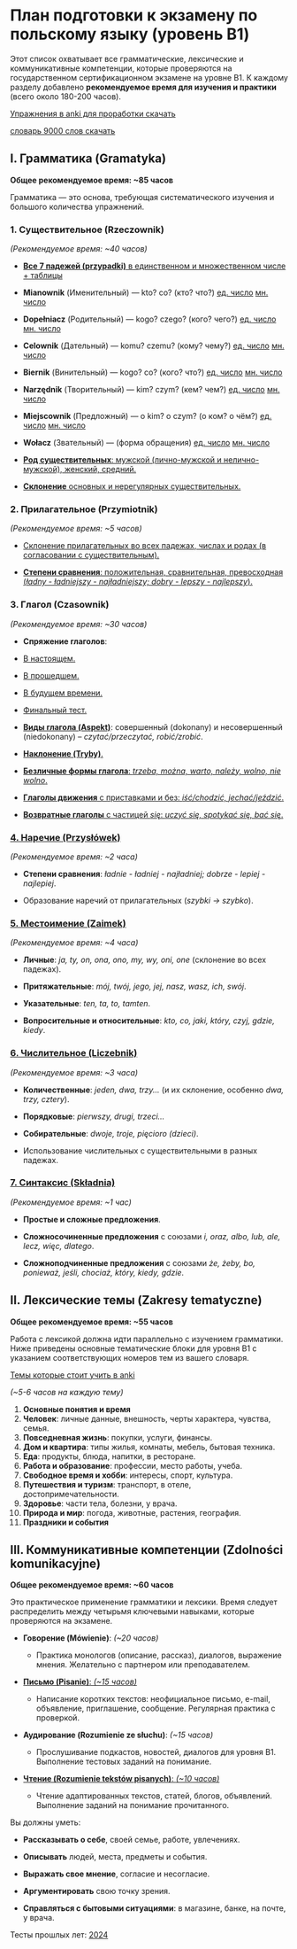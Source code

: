 # План подготовки к экзамену по польскому языку (уровень B1)

Этот список охватывает все грамматические, лексические и коммуникативные компетенции, которые проверяются на государственном сертификационном экзамене на уровне B1. К каждому разделу добавлено **рекомендуемое время для изучения и практики** (всего около 180-200 часов).

[Упражнения в anki для проработки скачать](pl-gram.apkg)

[словарь 9000 слов скачать](pl9000.apkg)

## I. Грамматика (Gramatyka)

**Общее рекомендуемое время: ~85 часов**

Грамматика — это основа, требующая систематического изучения и большого количества упражнений.

### 1. Существительное (Rzeczownik)

_(Рекомендуемое время: ~40 часов)_

- [**Все 7 падежей (przypadki)** в единственном и множественном числе + таблицы](I%20Грамматика/1.%20Существительное/1.%20Падежи)

- **Mianownik** (Именительный) — kto? co? (кто? что?) [ед. число](I%20Грамматика/1.%20Существительное/2.%20Единственное%20число/1.%20Mianownik)    [мн. число](I%20Грамматика/1.%20Существительное/3.%20Множественное%20число/1.%20Mianownik)
    
- **Dopełniacz** (Родительный) — kogo? czego? (кого? чего?)  [ед. число](I%20Грамматика/1.%20Существительное/2.%20Единственное%20число/2.%20Dopełniacz)    [мн. число](I%20Грамматика/1.%20Существительное/3.%20Множественное%20число/2.%20Dopełniacz)
    
- **Celownik** (Дательный) — komu? czemu? (кому? чему?)  [ед. число](I%20Грамматика/1.%20Существительное/2.%20Единственное%20число/3.%20Celownik)    [мн. число](I%20Грамматика/1.%20Существительное/3.%20Множественное%20число/3.%20Celownik)
    
- **Biernik** (Винительный) — kogo? co? (кого? что?)  [ед. число](I%20Грамматика/1.%20Существительное/2.%20Единственное%20число/4.%20Biernik)    [мн. число](I%20Грамматика/1.%20Существительное/3.%20Множественное%20число/4.%20Biernik)
    
- **Narzędnik** (Творительный) — kim? czym? (кем? чем?)  [ед. число](I%20Грамматика/1.%20Существительное/2.%20Единственное%20число/5.%20Narzędnik)    [мн. число](I%20Грамматика/1.%20Существительное/3.%20Множественное%20число/5.%20Narzędnik)
    
- **Miejscownik** (Предложный) — o kim? o czym? (о ком? о чём?)  [ед. число](I%20Грамматика/1.%20Существительное/2.%20Единственное%20число/6.%20Miejscownik)    [мн. число](I%20Грамматика/1.%20Существительное/3.%20Множественное%20число/6.%20Miejscownik)
    
- **Wołacz** (Звательный) — (форма обращения)  [ед. число](I%20Грамматика/1.%20Существительное/2.%20Единственное%20число/7.%20Wołacz)    [мн. число](I%20Грамматика/1.%20Существительное/3.%20Множественное%20число/7.%20Wołacz)

- [**Род существительных**: мужской (лично-мужской и нелично-мужской), женский, средний.](I%20Грамматика/1.%20Существительное/5.%20Род%20существительных)
    
- [**Склонение** основных и нерегулярных существительных.](I%20Грамматика/1.%20Существительное/6.%20Склонение%20основных%20и%20нерегулярных%20существительных)
    

### 2. Прилагательное (Przymiotnik)

_(Рекомендуемое время: ~5 часов)_

- [Склонение прилагательных во всех падежах, числах и родах (в согласовании с существительным).](I%20Грамматика/2.%20Прилагательные/1.%20Склонение%20прилагательных%20во%20всех%20падежах,%20числах%20и%20родах)
    
- [**Степени сравнения**: положительная, сравнительная, превосходная (_ładny - ładniejszy - najładniejszy; dobry - lepszy - najlepszy_).](I%20Грамматика/2.%20Прилагательные/2.%20Степени%20сравнения)
    

### 3. Глагол (Czasownik)

_(Рекомендуемое время: ~30 часов)_

- **Спряжение глаголов**:
- [В настоящем.](I%20Грамматика/3.%20Глаголы/1.%20Настоящее%20время)
- [В прошедшем.](I%20Грамматика/3.%20Глаголы/2.%20Прошедшее%20время)
- [В будущем времени.](I%20Грамматика/3.%20Глаголы/3.%20Будущее%20время)
- [Финальный тест.](I%20Грамматика/3.%20Глаголы/4.%20Смешанная%20практика)

    
- [**Виды глагола (Aspekt)**](I%20Грамматика/3.%20Глаголы/5.%20Виды%20глагола): совершенный (dokonany) и несовершенный (niedokonany) – _czytać/przeczytać, robić/zrobić_.
    
- [**Наклонение (Tryby)**.](I%20Грамматика/3.%20Глаголы/6.%20Наклонение%20глагола)
        
- [**Безличные формы глагола**: _trzeba, można, warto, należy, wolno, nie wolno_.](I%20Грамматика/3.%20Глаголы/7.%20Безличные%20формы%20глагола)
    
- [**Глаголы движения** с приставками и без: _iść/chodzić, jechać/jeździć_.](I%20Грамматика/3.%20Глаголы/8.%20Глаголы%20движения)
    
- [**Возвратные глаголы** с частицей _się_: _uczyć się, spotykać się, bać się_.](I%20Грамматика/3.%20Глаголы/9.%20Возвратные%20глаголы)
    

### [4. Наречие (Przysłówek)](I%20Грамматика/4.%20Наречие/Наречие)

_(Рекомендуемое время: ~2 часа)_

- **Степени сравнения**: _ładnie - ładniej - najładniej; dobrze - lepiej - najlepiej_.
    
- Образование наречий от прилагательных (_szybki -> szybko_).
    

### [5. Местоимение (Zaimek)](I%20Грамматика/5.%20Местоимение/Местоимение)

_(Рекомендуемое время: ~4 часа)_

- **Личные**: _ja, ty, on, ona, ono, my, wy, oni, one_ (склонение во всех падежах).
    
- **Притяжательные**: _mój, twój, jego, jej, nasz, wasz, ich, swój_.
    
- **Указательные**: _ten, ta, to, tamten_.
    
- **Вопросительные и относительные**: _kto, co, jaki, który, czyj, gdzie, kiedy_.
    

### [6. Числительное (Liczebnik)](I%20Грамматика/6.%20Числительное/Числительное)

_(Рекомендуемое время: ~3 часа)_

- **Количественные**: _jeden, dwa, trzy..._ (и их склонение, особенно _dwa, trzy, cztery_).
    
- **Порядковые**: _pierwszy, drugi, trzeci..._
    
- **Собирательные**: _dwoje, troje, pięcioro (dzieci)_.
    
- Использование числительных с существительными в разных падежах.
    

### [7. Синтаксис (Składnia)](I%20Грамматика/7.%20Синтаксис/Синтаксис)

_(Рекомендуемое время: ~1 час)_

- **Простые и сложные предложения**.
    
- **Сложносочиненные предложения** с союзами _i, oraz, albo, lub, ale, lecz, więc, dlatego_.
    
- **Сложноподчиненные предложения** с союзами _że, żeby, bo, ponieważ, jeśli, chociaż, który, kiedy, gdzie_.
    

## II. Лексические темы (Zakresy tematyczne)

**Общее рекомендуемое время: ~55 часов**

Работа с лексикой должна идти параллельно с изучением грамматики. Ниже приведены основные тематические блоки для уровня B1 с указанием соответствующих номеров тем из вашего словаря.

[Темы которые стоит учить в anki](II%20Лексические%20темы/anki)

_(~5-6 часов на каждую тему)_

1. **Основные понятия и время**
2. **Человек**: личные данные, внешность, черты характера, чувства, семья.
3. **Повседневная жизнь**: покупки, услуги, финансы.
4. **Дом и квартира**: типы жилья, комнаты, мебель, бытовая техника.
5. **Еда**: продукты, блюда, напитки, в ресторане.
6. **Работа и образование**: профессии, место работы, учеба.
7. **Свободное время и хобби**: интересы, спорт, культура.
8. **Путешествия и туризм**: транспорт, в отеле, достопримечательности.
9. **Здоровье**: части тела, болезни, у врача.
10. **Природа и мир**: погода, животные, растения, география.
11. **Праздники и события**

## III. Коммуникативные компетенции (Zdolności komunikacyjne)

**Общее рекомендуемое время: ~60 часов**

Это практическое применение грамматики и лексики. Время следует распределить между четырьмя ключевыми навыками, которые проверяются на экзамене.

- **Говорение (Mówienie)**: _(~20 часов)_
    
    - Практика монологов (описание, рассказ), диалогов, выражение мнения. Желательно с партнером или преподавателем.
        
- [**Письмо (Pisanie)**: _(~15 часов)_](III%20Коммуникативные%20компетенции/Письмо)
    
    - Написание коротких текстов: неофициальное письмо, e-mail, объявление, приглашение, сообщение. Регулярная практика с проверкой.
        
- **Аудирование (Rozumienie ze słuchu)**: _(~15 часов)_
    
    - Прослушивание подкастов, новостей, диалогов для уровня B1. Выполнение тестовых заданий на понимание.
        
- [**Чтение (Rozumienie tekstów pisanych)**: _(~10 часов)_](III%20Коммуникативные%20компетенции/Чтение)
    
    - Чтение адаптированных текстов, статей, блогов, объявлений. Выполнение заданий на понимание прочитанного.
        

Вы должны уметь:

- **Рассказывать о себе**, своей семье, работе, увлечениях.
    
- **Описывать** людей, места, предметы и события.
    
- **Выражать свое мнение**, согласие и несогласие.
    
- **Аргументировать** свою точку зрения.
    
- **Справляться с бытовыми ситуациями**: в магазине, банке, на почте, у врача.






Тесты прошлых лет: [2024](https://certyfikatpolski.pl/o-egzaminie/testy-egzaminacyjne-z-poprzednich-lat/)